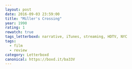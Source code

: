```yaml
---
layout: post 
date: 2016-09-03 23:59:00
title: "Miller's Crossing"
year: 1990
rating: 1
rewatch: true
tags_letterboxd: narrative, iTunes, streaming, HDTV, NYC
tags:
  - film
  - review
category: Letterboxd
canonical: https://boxd.it/ba33V
---
```

